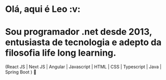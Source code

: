 <h1>Olá, aqui é Leo :v: </h1>

# Sou programador .net desde 2013, entusiasta de tecnologia e adepto da filosofia life long learning.
(React JS | Next JS | Angular  | Javascript | HTML | CSS | Typescript | Java | Spring Boot ) 🚀
